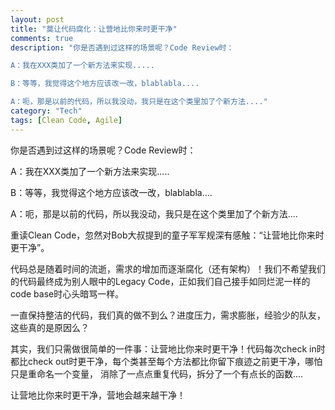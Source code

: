 ```yaml
---
layout: post
title: "莫让代码腐化：让营地比你来时更干净"
comments: true
description: "你是否遇到过这样的场景呢？Code Review时：

A：我在XXX类加了一个新方法来实现.....

B：等等，我觉得这个地方应该改一改，blablabla....

A：呃，那是以前的代码，所以我没动，我只是在这个类里加了个新方法...."
category: "Tech"
tags: [Clean Code, Agile]
---
```


你是否遇到过这样的场景呢？Code Review时：

<!-- more -->

A：我在XXX类加了一个新方法来实现.....

B：等等，我觉得这个地方应该改一改，blablabla....

A：呃，那是以前的代码，所以我没动，我只是在这个类里加了个新方法....

重读Clean Code，忽然对Bob大叔提到的童子军军规深有感触：“让营地比你来时更干净”。

代码总是随着时间的流逝，需求的增加而逐渐腐化（还有架构）！我们不希望我们的代码最终成为别人眼中的Legacy Code，正如我们自己接手如同烂泥一样的code base时心头暗骂一样。

一直保持整洁的代码，我们真的做不到么？进度压力，需求膨胀，经验少的队友，这些真的是原因么？

其实，我们只需做很简单的一件事：让营地比你来时更干净！代码每次check in时都比check out时更干净，每个类甚至每个方法都比你留下痕迹之前更干净，哪怕只是重命名一个变量，
消除了一点点重复代码，拆分了一个有点长的函数....

让营地比你来时更干净，营地会越来越干净！

